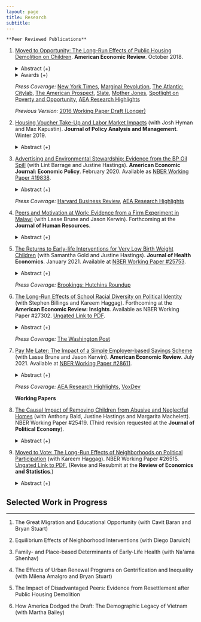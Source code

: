 ```yaml
---
layout: page
title: Research
subtitle: 
---
```


<!-- ## Research -->
<!-- ---- -->

    **Peer Reviewed Publications**

1. [Moved to Opportunity: The Long-Run Effects of Public Housing Demolition on Children](https://www.aeaweb.org/articles?id=10.1257/aer.20161352). **American Economic Review**. October 2018.

   <details><summary> Abstract (+) </summary>
   
   <blockquote>
   <p align="justify"> This paper provides new evidence on the effects of moving out of disadvantaged neighborhoods on the long-run outcomes of children. I study public housing demolitions in Chicago, which forced low-income households to relocate to less disadvantaged neighborhoods using housing vouchers. Specifically, I compare young adult outcomes of displaced children to their peers who lived in nearby public housing that was not demolished. Displaced children are more likely to be employed and earn more in young adulthood. I also find that displaced children have fewer violent crime arrests. Children displaced at young ages have lower high school dropout rates.<br></p> </blockquote>   
   </details>
   
   <details><summary> Awards (+)</summary><br>
   <ul>
      <li>2017 Dorothy S. Thomas Award by the Population Association of America </li>
      <li>2017 Dissertation Prize by the Human Capital and Economic Opportunity (HCEO) Global Working Group </li>
      <li>2015 Parker Prize by the Department of Economics at University of Michigan </li>
   </ul>
   </details>   
  
   *Press Coverage:* [New York Times](http://www.nytimes.com/2016/03/27/upshot/growing-up-in-a-bad-neighborhood-does-more-harm-than-we-thought.html), [Marginal Revolution](http://marginalrevolution.com/marginalrevolution/2016/03/americas-poor-move-around-enough.html), [The Atlantic: Citylab](http://www.citylab.com/housing/2016/03/what-demolitions-of-chicagos-projects-in-1990-reveal-about-housing-vouchers/475809/), [The American Prospect](http://prospect.org/article/when-poor-move-do-they-move), [Slate](http://www.slate.com/blogs/xx_factor/2016/04/08/getting_poor_kids_out_of_poor_neighborhoods_helps_even_more_than_we_thought.html), [Mother Jones](http://www.motherjones.com/kevin-drum/2016/03/moving-kids-out-bad-neighborhoods-big-deal), [Spotlight on Poverty and Opportunity](http://spotlightonpoverty.org/spotlight-exclusives/big-benefits-moving-better-neighborhood/), [AEA Research Highlights](https://www.aeaweb.org/research/public-housing-demolition-forced-relocation-impact-employment-earnings)
   
   *Previous Version:* [2016 Working Paper Draft (Longer)](http://www.ericchyn.com/files/Chyn_Moved_to_Opportunity.pdf)

2. [Housing Voucher Take-Up and Labor Market Impacts](https://onlinelibrary.wiley.com/doi/10.1002/pam.22104) (with Josh Hyman and Max Kapustin). **Journal of Policy Analysis and Management**. Winter 2019.

   <details><summary> Abstract (+) </summary>
   <blockquote> <p align="justify"> Low participation rates in government assistance programs are a major policy concern in the United States. This paper studies take‐up of Section 8 housing vouchers, a program in which take‐up rates are quite low among interested and eligible households. We link 18,109 households in Chicago that were offered vouchers through a lottery to administrative data and study how baseline employment, earnings, public assistance, arrests, residential location, and children's academic performance predict take‐up. Our analysis finds mixed evidence of whether the most disadvantaged or distressed households face the largest barriers to program participation. We also study the causal impact of peer behavior on take‐up by exploiting idiosyncratic variation in the timing of voucher offers. We find that the probability of lease‐up increases with the number of neighbors who recently received voucher offers. Finally, we explore the policy implications of increasing housing voucher take‐up by applying reweighting methods to existing causal impact estimates of voucher receipt. This analysis suggests that greater utilization of vouchers may lead to larger reductions in labor market activity. Differences in take‐up rates across settings may be important to consider when assessing the external validity of studies identifying the effects of public assistance programs.<br></p> </blockquote>   
   </details>
   
3. [Advertising and Environmental Stewardship: Evidence from the BP Oil Spill](https://www.aeaweb.org/articles?id=10.1257/pol.20160555) (with Lint Barrage and Justine Hastings). **American Economic Journal: Economic Policy**. February 2020. Available as [NBER Working Paper #19838](http://www.nber.org/papers/w19838). 

   <details><summary> Abstract (+) </summary>
   
   <blockquote>
   <p align="justify"> This paper explores whether private markets can incentivize environmental stewardship. We examine the consumer response to the 2010 BP oil spill and test how BP's investment in the 2000-2008 "Beyond Petroleum" green advertising campaign affected this response. We find evidence consistent with consumer punishment: BP station margins and volumes declined by 2.9 cents per gallon and 4.2 percent, respectively, in the month after the spill. However, pre-spill advertising significantly dampened the price response, and may have reduced brand switching by BP stations. These results indicate that firms may have incentives to engage in green advertising without investments in environmental stewardship.<br></p> </blockquote>   
   </details>

   *Press Coverage:* [Harvard Business Review](https://hbr.org/2014/02/study-green-advertising-helped-bp-recover-from-the-deepwater-horizon-spill), [AEA Research Highlights](https://www.aeaweb.org/research/bp-oil-spill-advertising)
   
4. [Peers and Motivation at Work: Evidence from a Firm Experiment in Malawi](http://www.ericchyn.com/files/Brune_Chyn_and_Kerwin_PeerEffects_Latest.pdf) (with Lasse Brune and Jason Kerwin). Forthcoming at the **Journal of Human Resources**.

   <details><summary> Abstract (+) </summary>
   
   <blockquote>
   <p align="justify"> This paper studies workplace peer effects by randomly varying work assignments at a tea estate in Malawi. We find that increasing mean peer ability by 10 percent raises productivity by 0.3 percent. This effect is driven by the responses of women. Neither production nor compensation externalities cause the effect because workers receive piece rates and do not work in teams. Additional analyses provide no support for learning or socialization as mechanisms. Instead, peer effects appear to operate through "motivation": given the choice to be reassigned, most workers prefer working near high-ability co-workers because these peers motivate them to work harder.<br></p> </blockquote>   
   </details>

5. [The Returns to Early-life Interventions for Very Low Birth Weight Children](https://www.sciencedirect.com/science/article/pii/S0167629620310468) (with Samantha Gold and Justine Hastings). **Journal of Health Economics**. January 2021. Available at [NBER Working Paper #25753](https://www.nber.org/papers/w25753).

   <details><summary> Abstract (+) </summary>
   <blockquote>
   <p align="justify"> 
   We use comprehensive administrative data from Rhode Island to measure the impact of early-life interventions for low birth weight newborns on later-life outcomes. We use a regression discontinuity design based on the 1,500-gram threshold for Very Low Birth Weight (VLBW) status. We show that threshold crossing causes more intense in-hospital care, in line with prior studies. Threshold crossing also causes a 0.34 standard deviation increase in test scores in elementary and middle school, a 17.1 percentage point increase in the probability of college enrollment, and a $66,997 decrease in social program expenditures by age 14. We explore potential mechanisms driving impacts.
   <br></p> </blockquote>   
   </details>
   
   *Press Coverage:* [Brookings: Hutchins Roundup](https://www.brookings.edu/blog/up-front/2019/04/18/hutchins-roundup-early-childhood-health-investments-knowledge-diffusion-and-more/)
   
6. [The Long-Run Effects of School Racial Diversity on Political Identity](https://www.aeaweb.org/articles?id=10.1257/aeri.20200336&&) (with Stephen Billings and Kareem Haggag). Forthcoming at the **American Economic Review: Insights**. Available as NBER Working Paper #27302. [Ungated Link to PDF](https://www.ericchyn.com/files/BCH_School_Racial_Diversity_Political_Identity_AERI_Final_with_Stars.pdf).

   <details><summary> Abstract (+) </summary>
   <blockquote>
   <p align="justify"> 
   How do early-life experiences shape political identity? In this paper, we study how a shock to the social lives of youth affected their party affiliation in adulthood. Specifically, we examine the end of race-based busing in Charlotte-Mecklenburg schools (CMS), an event that led to large changes in school racial composition. Using linked administrative data, we compare party affiliation for students who had lived on opposite sides of newly drawn school boundaries. We find that a 10-percentage point increase in the share of minorities in a student's assigned school decreased their likelihood of registering as a Republican by 8.8 percent. Consistent with the contact hypothesis, this impact is entirely driven by white students (a 12 percent decrease). This effect size is roughly 16 percent of the correlation between parents and their children's party affiliations. Finally, consistent with this change reflecting underlying partisan identity, we find no significant effect on voter registration likelihood. Together these results suggest that schools in childhood play an important role in shaping partisanship.
   <br></p> </blockquote>   
   </details>
   
   *Press Coverage:* [The Washington Post](https://www.washingtonpost.com/business/2020/06/12/white-students-exposed-more-minority-peers-are-less-likely-register-republicans/)
   
7. [Pay Me Later: The Impact of a Simple Employer-based Savings Scheme](http://www.ericchyn.com/files/Brune_Chyn_and_Kerwin_PayMeLater_Latest.pdf) (with Lasse Brune and Jason Kerwin). **American Economic Review**. July 2021. Available at [NBER Working Paper #28611](http://www.nber.org/papers/w28611).

   <details><summary> Abstract (+) </summary>
   <blockquote>
   <p align="justify"> 
   We study a simple savings scheme that allows workers to defer receipt of part of their wages for three months at zero interest. The scheme significantly increases savings  during the deferral period, leading to higher post-disbursement spending on lumpy expenditures. Two years later, after two additional rounds of the savings scheme, we find that treated workers have made permanent improvements to their homes. The popularity of the scheme suggests a lack of good alternative savings options, and analysis of a follow-up experiment shows that demand for the scheme is also due to the scheme's ability to address self-control issues.
   <br></p> </blockquote>   
   </details>
   
   *Press Coverage:* [AEA Research Highlights](https://www.aeaweb.org/research/deferred-payment-malawi-savings), [VoxDev](https://voxdev.org/topic/finance/overcoming-barriers-savings-through-deferred-wage-payments-evidence-malawi)

    **Working Papers**

8. [The Causal Impact of Removing Children from Abusive and Neglectful Homes](https://www.nber.org/papers/w25419) (with Anthony Bald, Justine Hastings and Margarita Machelett). NBER Working Paper #25419. (Third revision requested at the **Journal of Political Economy**).

   <details><summary> Abstract (+) </summary>
   <blockquote>
   <p align="justify"> 
   This paper measures impacts of removing children from families investigated for abuse or neglect. We use removal tendencies of child protection investigators as an instrument. We focus on young children investigated before age 6 and find that removal significantly increases test scores and reduces grade repetition for girls. There are no detectable impacts for boys. This pattern of results does not appear to be driven by heterogeneity in pre-removal characteristics, foster placements, or the type of schools attended after removal. The results are consistent with the hypothesis that development of abused and neglected girls is more responsive to home removal.
   <br></p> </blockquote>   
   </details>

9. [Moved to Vote: The Long-Run Effects of Neighborhoods on Political Participation](https://www.nber.org/papers/w26515) (with Kareem Haggag). NBER Working Paper #26515. [Ungated Link to PDF.](http://www.ericchyn.com/files/Chyn_Haggag_2019_Moved_to_Vote.pdf) (Revise and Resubmit at the **Review of Economics and Statistics**.)

   <details><summary> Abstract (+) </summary>
   <blockquote>
   <p align="justify"> 
   How does one's childhood neighborhood shape political engagement later in life? We leverage a natural experiment that moved children out of disadvantaged neighborhoods to study effects on their voting behavior more than a decade later. Using linked administrative data, we find that children who were displaced by public housing demolitions and moved using housing vouchers are 12 percent (3.3 percentage points) more likely to vote in adulthood, relative to their non-displaced peers. We argue that this result is unlikely to be driven by changes in incarceration or in their parents' outcomes, but rather by improvements in education and labor market outcomes, and perhaps by socialization. These results suggest that, in addition to reducing economic inequality, housing assistance programs that improve one's childhood neighborhood may be a useful tool in reducing inequality in political participation.
   <br></p> </blockquote>   
   </details>

## Selected Work in Progress
----

1. The Great Migration and Educational Opportunity (with Cavit Baran and Bryan Stuart)

2. Equilibrium Effects of Neighborhood Interventions (with Diego Daruich)

3. Family- and Place-based Determinants of Early-Life Health (with Na'ama Shenhav) 

4. The Effects of Urban Renewal Programs on Gentrification and Inequality (with Milena Amalgro and Bryan Stuart)

5. The Impact of Disadvantaged Peers: Evidence from Resettlement after Public Housing Demolition 

6. How America Dodged the Draft: The Demographic Legacy of Vietnam (with Martha Bailey)
